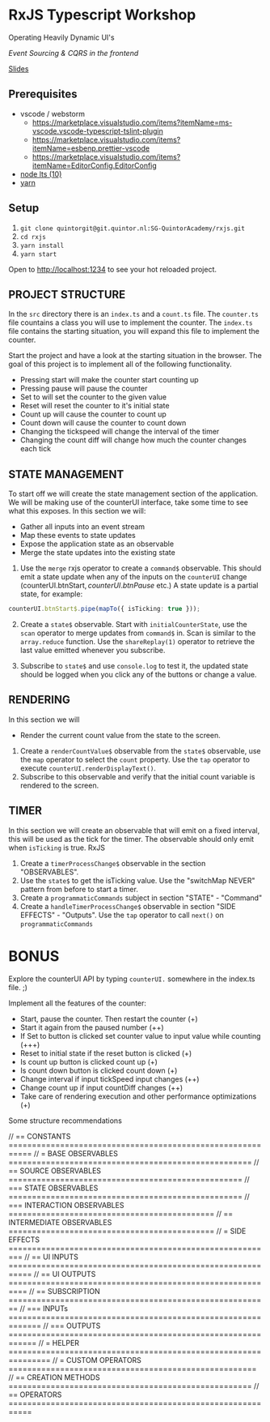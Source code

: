 # RxJS Typescript Workshop

Operating Heavily Dynamic UI's

_Event Sourcing & CQRS in the frontend_

[Slides](https://slides.com/spike1292/rxjs-workshop)

## Prerequisites

- vscode / webstorm
  - <https://marketplace.visualstudio.com/items?itemName=ms-vscode.vscode-typescript-tslint-plugin>
  - <https://marketplace.visualstudio.com/items?itemName=esbenp.prettier-vscode>
  - <https://marketplace.visualstudio.com/items?itemName=EditorConfig.EditorConfig>
- [node lts (10)](https://nodejs.org/en/download/)
- [yarn](https://yarnpkg.com/en/docs/install)

## Setup

1. `git clone quintorgit@git.quintor.nl:SG-QuintorAcademy/rxjs.git`
1. `cd rxjs`
1. `yarn install`
1. `yarn start`

Open to [http://localhost:1234](http://localhost:1234) to see your hot reloaded project.

## PROJECT STRUCTURE

In the `src` directory there is an `index.ts` and a `count.ts` file. The `counter.ts` file countains a class you will use to implement the counter. The `index.ts` file contains the starting situation, you will expand this file to implement the counter.

Start the project and have a look at the starting situation in the browser. The goal of this project is to implement all of the following functionality.

- Pressing start will make the counter start counting up
- Pressing pause will pause the counter
- Set to will set the counter to the given value
- Reset will reset the counter to it's initial state
- Count up will cause the counter to count up
- Count down will cause the counter to count down
- Changing the tickspeed will change the interval of the timer
- Changing the count diff will change how much the counter changes each tick

## STATE MANAGEMENT

To start off we will create the state management section of the application. We will be making use of the counterUI interface, take some time to see what this exposes. In this section we will:

- Gather all inputs into an event stream
- Map these events to state updates
- Expose the application state as an observable
- Merge the state updates into the existing state

1. Use the `merge` rxjs operator to create a `command$` observable. This should emit a state update when any of the inputs on the `counterUI` change (counterUI.btnStart$, counterUI.btnPause$ etc.) A state update is a partial state, for example:

```ts
counterUI.btnStart$.pipe(mapTo({ isTicking: true }));
```

2. Create a `state$` observable.
   Start with `initialCounterState`, use the `scan` operator to merge updates from `command$` in. Scan is similar to the `array.reduce` function.
   Use the `shareReplay(1)` operator to retrieve the last value emitted whenever you subscribe.

3. Subscribe to `state$` and use `console.log` to test it, the updated state should be logged when you click any of the buttons or change a value.

## RENDERING

In this section we will

- Render the current count value from the state to the screen.

1. Create a `renderCountValue$` observable from the `state$` observable, use the `map` operator to select the `count` property.
   Use the `tap` operator to execute `counterUI.renderDisplayText()`.
2. Subscribe to this observable and verify that the initial count variable is rendered to the screen.

## TIMER

In this section we will create an observable that will emit on a fixed interval, this will be used as the tick for the timer. The observable should only emit when `isTicking` is true. RxJS

1. Create a `timerProcessChange$` observable in the section "OBSERVABLES".
2. Use the `state$` to get the isTicking value. Use the "switchMap NEVER" pattern from before to start a timer.
3. Create a `programmaticCommands` subject in section "STATE" - "Command"
4. Create a `handleTimerProcessChange$` observable in section "SIDE EFFECTS" - "Outputs".
   Use the `tap` operator to call `next()` on `programmaticCommands`

# BONUS

Explore the counterUI API by typing `counterUI.` somewhere in the index.ts file. ;)

Implement all the features of the counter:

- Start, pause the counter. Then restart the counter (+)
- Start it again from the paused number (++)
- If Set to button is clicked set counter value to input value while counting (+++)
- Reset to initial state if the reset button is clicked (+)
- Is count up button is clicked count up (+)
- Is count down button is clicked count down (+)
- Change interval if input tickSpeed input changes (++)
- Change count up if input countDiff changes (++)
- Take care of rendering execution and other performance optimizations (+)

Some structure recommendations

// == CONSTANTS ===========================================================
// = BASE OBSERVABLES ====================================================
// == SOURCE OBSERVABLES ==================================================
// === STATE OBSERVABLES ==================================================
// === INTERACTION OBSERVABLES ============================================
// == INTERMEDIATE OBSERVABLES ============================================
// = SIDE EFFECTS =========================================================
// == UI INPUTS ===========================================================
// == UI OUTPUTS ==========================================================
// == SUBSCRIPTION ========================================================
// === INPUTs =============================================================
// === OUTPUTS ============================================================
// = HELPER ===============================================================
// = CUSTOM OPERATORS =====================================================
// == CREATION METHODS ====================================================
// == OPERATORS ===========================================================
